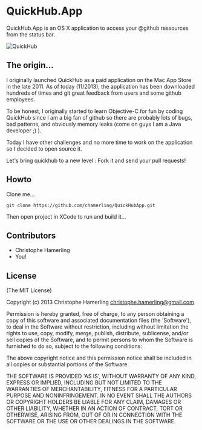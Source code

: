 # QuickHub.App

QuickHub.App is an OS X application to access your @github ressources from the status bar.

![QuickHub](http://dl.dropboxusercontent.com/u/73785/quickhub/16/qh16-repos.png)

## The origin...

I originally launched QuickHub as a paid application on the Mac App Store in the late 2011. As of today (11/2013), the application has been downloaded hundreds of times and git great feedback from users and some github employees.

To be honest, I originally started to learn Objective-C for fun by coding QuickHub since I am a big fan of github so there are probably lots of bugs, bad patterns, and obviously memory leaks (come on guys I am a Java developer ;) ).

Today I have other challenges and no more time to work on the application so I decided to open source it.

Let's bring quickhub to a new level : Fork it and send your pull requests!

## Howto

Clone me...

    git clone https://github.com/chamerling/QuickHubApp.git

Then open project in XCode to run and build it... 

## Contributors

- Christophe Hamerling
- You!

## License

(The MIT License)

Copyright (c) 2013 Christophe Hamerling <christophe.hamerling@gmail.com>

Permission is hereby granted, free of charge, to any person obtaining
a copy of this software and associated documentation files (the
'Software'), to deal in the Software without restriction, including
without limitation the rights to use, copy, modify, merge, publish,
distribute, sublicense, and/or sell copies of the Software, and to
permit persons to whom the Software is furnished to do so, subject to
the following conditions:

The above copyright notice and this permission notice shall be
included in all copies or substantial portions of the Software.

THE SOFTWARE IS PROVIDED 'AS IS', WITHOUT WARRANTY OF ANY KIND,
EXPRESS OR IMPLIED, INCLUDING BUT NOT LIMITED TO THE WARRANTIES OF
MERCHANTABILITY, FITNESS FOR A PARTICULAR PURPOSE AND NONINFRINGEMENT.
IN NO EVENT SHALL THE AUTHORS OR COPYRIGHT HOLDERS BE LIABLE FOR ANY
CLAIM, DAMAGES OR OTHER LIABILITY, WHETHER IN AN ACTION OF CONTRACT,
TORT OR OTHERWISE, ARISING FROM, OUT OF OR IN CONNECTION WITH THE
SOFTWARE OR THE USE OR OTHER DEALINGS IN THE SOFTWARE.